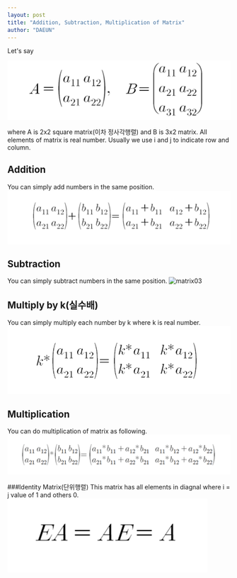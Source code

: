 ```yaml
---
layout: post
title: "Addition, Subtraction, Multiplication of Matrix"
author: "DAEUN"
---
```


Let's say

![matrix01](/assets/images/matrix_01.PNG)

where A is 2x2 square matrix(이차 정사각행렬) and B is 3x2 matrix. All elements of matrix is real number. Usually we use i and j to indicate row and column.

## Addition
You can simply add numbers in the same position.
![matrix02](/assets/images/matrix_02.PNG)

## Subtraction
You can simply subtract numbers in the same position.
![matrix03](/assets/images/data/matrix_03.PNG)

## Multiply by k(실수배)
You can simply multiply each number by k where k is real number.
![matrix04](/assets/images/matrix_04.PNG)

## Multiplication
You can do multiplication of matrix as following.
![matrix05](/assets/images/matrix_05.PNG)

###Identity Matrix(단위행렬)
This matrix has all elements in diagnal where i = j value of 1 and others 0.
![matrix06](/assets/images/matrix_06.PNG)